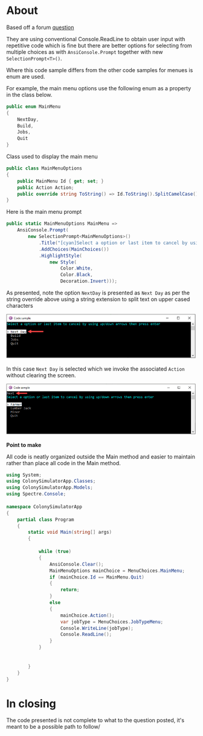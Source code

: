 ﻿# About

Based off a forum [question](https://csharpforums.net/threads/looking-over-code.8241/)

They are using conventional Console.ReadLine to obtain user input with repetitive code which is fine but there are better options for selecting from multiple choices as with `AnsiConsole.Prompt` together with new `SelectionPrompt<T>()`.

Where this code sample differs from the other code samples for menues is enum are used.

For example, the main menu options use the following enum as a property in the class below.

```csharp
public enum MainMenu
{
    NextDay,
    Build,
    Jobs,
    Quit
}
```

Class used to display the main menu

```csharp
public class MainMenuOptions
{
    public MainMenu Id { get; set; }
    public Action Action;
    public override string ToString() => Id.ToString().SplitCamelCase();
}
```

Here is the main menu prompt

```csharp
public static MainMenuOptions MainMenu =>
    AnsiConsole.Prompt(
        new SelectionPrompt<MainMenuOptions>()
            .Title("[cyan]Select a option or last item to cancel by using up/down arrows then press enter[/]")
            .AddChoices(MainChoices())
            .HighlightStyle(
                new Style(
                    Color.White,
                    Color.Black,
                    Decoration.Invert)));
```

As presented, note the option `NextDay` is presented as `Next Day` as per the string override above using a string extension to split text on upper cased characters

![Screen1](assets/Screen1.png)

In this case `Next Day` is selected which we invoke the associated `Action` without clearing the screen.

![Screen2](assets/Screen2.png)

**Point to make**

All code is neatly organized outside the Main method and easier to maintain rather than place all code in the Main method.

```csharp
using System;
using ColonySimulatorApp.Classes;
using ColonySimulatorApp.Models;
using Spectre.Console;

namespace ColonySimulatorApp
{
    partial class Program
    {
        static void Main(string[] args)
        {
            
            while (true)
            {
                AnsiConsole.Clear();
                MainMenuOptions mainChoice = MenuChoices.MainMenu;
                if (mainChoice.Id == MainMenu.Quit)
                {
                    return;
                }
                else
                {
                    mainChoice.Action();
                    var jobType = MenuChoices.JobTypeMenu;
                    Console.WriteLine(jobType);
                    Console.ReadLine();
                }
            }


        }
    }
}
```

# In closing

The code presented is not complete to what to the question posted, it's meant to be a possible path to follow/
